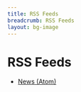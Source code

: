 ```yaml
---
title: RSS Feeds
breadcrumb: RSS Feeds
layout: bg-image
---
```

# RSS Feeds

- [News (Atom)](news.xml)
